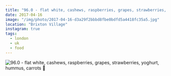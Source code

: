 ```yaml
---
title: "96.0 - flat white, cashews, raspberries, grapes, strawberries, yoghurt, hummus, carrots 🍇"
date: 2017-04-16
image: "/img/photo/2017-04-16-d3a29f2bbbd8fbe0bdfd5a4418fc35a5.jpg"
location: "Brixton Village"
instagram: true
tags:
  - london
  - uk
  - food
---
```


![96.0 - flat white, cashews, raspberries, grapes, strawberries, yoghurt, hummus, carrots 🍇](/img/photo/2017-04-16-d3a29f2bbbd8fbe0bdfd5a4418fc35a5.jpg)
